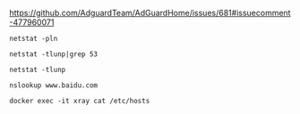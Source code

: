 https://github.com/AdguardTeam/AdGuardHome/issues/681#issuecomment-477960071


```
netstat -pln
```

```
netstat -tlunp|grep 53
```

```
netstat -tlunp
```



```
nslookup www.baidu.com
```



```
docker exec -it xray cat /etc/hosts

```

